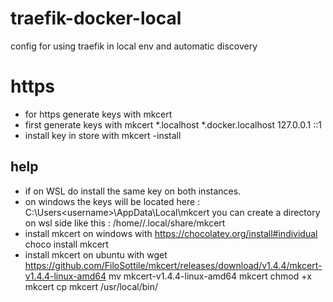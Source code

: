 # traefik-docker-local
config for using traefik in local env and automatic discovery

# https
- for https generate keys with mkcert
- first generate keys with
  mkcert *.localhost *.docker.localhost 127.0.0.1 ::1
- install key in store with mkcert -install

## help
- if on WSL do install the same key on both instances.
- on windows the keys will be located here : C:\Users\<username>\AppData\Local\mkcert
you can create a directory on wsl side like this : /home/<username>/.local/share/mkcert
- install mkcert on windows with 
  https://chocolatey.org/install#individual
  choco install mkcert
- install mkcert on ubuntu with 
  wget https://github.com/FiloSottile/mkcert/releases/download/v1.4.4/mkcert-v1.4.4-linux-amd64
  mv mkcert-v1.4.4-linux-amd64 mkcert
  chmod +x mkcert
  cp mkcert /usr/local/bin/
